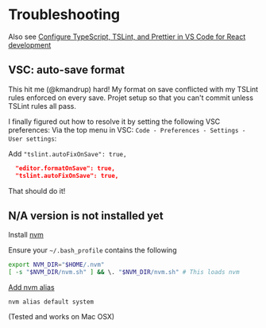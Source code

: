# Troubleshooting

Also see [Configure TypeScript, TSLint, and Prettier in VS Code for React development](https://medium.com/@sgroff04/configure-typescript-tslint-and-prettier-in-vs-code-for-react-native-development-7f31f0068d2)

## VSC: auto-save format

This hit me (@kmandrup) hard! My format on save conflicted with my TSLint rules enforced on every save. Projet setup so that you can't commit unless TSLint rules all pass.

I finally figured out how to resolve it by setting the following VSC preferences:
Via the top menu in VSC: `Code - Preferences - Settings - User settings`:

Add `"tslint.autoFixOnSave": true,`

```json
  "editor.formatOnSave": true,
  "tslint.autoFixOnSave": true,
```

That should do it!

## N/A version is not installed yet

Install [nvm](https://github.com/creationix/nvm)

Ensure your `~/.bash_profile` contains the following

```bash
export NVM_DIR="$HOME/.nvm"
[ -s "$NVM_DIR/nvm.sh" ] && \. "$NVM_DIR/nvm.sh" # This loads nvm
```

[Add nvm alias](https://github.com/creationix/nvm/issues/437#issuecomment-317266597)

`nvm alias default system`

(Tested and works on Mac OSX)
